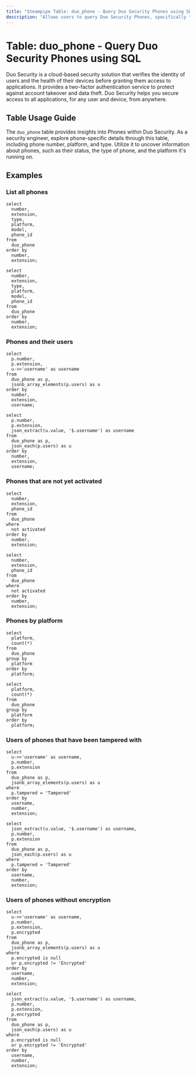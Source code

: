 ```yaml
---
title: "Steampipe Table: duo_phone - Query Duo Security Phones using SQL"
description: "Allows users to query Duo Security Phones, specifically the phone number, platform, and type, providing insights into the phone's information and its status."
---
```


# Table: duo_phone - Query Duo Security Phones using SQL

Duo Security is a cloud-based security solution that verifies the identity of users and the health of their devices before granting them access to applications. It provides a two-factor authentication service to protect against account takeover and data theft. Duo Security helps you secure access to all applications, for any user and device, from anywhere.

## Table Usage Guide

The `duo_phone` table provides insights into Phones within Duo Security. As a security engineer, explore phone-specific details through this table, including phone number, platform, and type. Utilize it to uncover information about phones, such as their status, the type of phone, and the platform it's running on.

## Examples

### List all phones

```sql+postgres
select
  number,
  extension,
  type,
  platform,
  model,
  phone_id
from
  duo_phone
order by
  number,
  extension;
```

```sql+sqlite
select
  number,
  extension,
  type,
  platform,
  model,
  phone_id
from
  duo_phone
order by
  number,
  extension;
```

### Phones and their users

```sql+postgres
select
  p.number,
  p.extension,
  u->>'username' as username
from
  duo_phone as p,
  jsonb_array_elements(p.users) as u
order by
  number,
  extension,
  username;
```

```sql+sqlite
select
  p.number,
  p.extension,
  json_extract(u.value, '$.username') as username
from
  duo_phone as p,
  json_each(p.users) as u
order by
  number,
  extension,
  username;
```

### Phones that are not yet activated

```sql+postgres
select
  number,
  extension,
  phone_id
from
  duo_phone
where
  not activated
order by
  number,
  extension;
```

```sql+sqlite
select
  number,
  extension,
  phone_id
from
  duo_phone
where
  not activated
order by
  number,
  extension;
```

### Phones by platform

```sql+postgres
select
  platform,
  count(*)
from
  duo_phone
group by
  platform
order by
  platform;
```

```sql+sqlite
select
  platform,
  count(*)
from
  duo_phone
group by
  platform
order by
  platform;
```

### Users of phones that have been tampered with

```sql+postgres
select
  u->>'username' as username,
  p.number,
  p.extension
from
  duo_phone as p,
  jsonb_array_elements(p.users) as u
where
  p.tampered = 'Tampered'
order by
  username,
  number,
  extension;
```

```sql+sqlite
select
  json_extract(u.value, '$.username') as username,
  p.number,
  p.extension
from
  duo_phone as p,
  json_each(p.users) as u
where
  p.tampered = 'Tampered'
order by
  username,
  number,
  extension;
```

### Users of phones without encryption

```sql+postgres
select
  u->>'username' as username,
  p.number,
  p.extension,
  p.encrypted
from
  duo_phone as p,
  jsonb_array_elements(p.users) as u
where
  p.encrypted is null
  or p.encrypted != 'Encrypted'
order by
  username,
  number,
  extension;
```

```sql+sqlite
select
  json_extract(u.value, '$.username') as username,
  p.number,
  p.extension,
  p.encrypted
from
  duo_phone as p,
  json_each(p.users) as u
where
  p.encrypted is null
  or p.encrypted != 'Encrypted'
order by
  username,
  number,
  extension;
```
